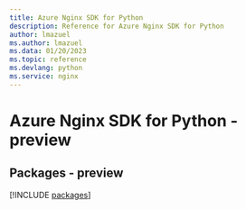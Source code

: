 ```yaml
---
title: Azure Nginx SDK for Python
description: Reference for Azure Nginx SDK for Python
author: lmazuel
ms.author: lmazuel
ms.data: 01/20/2023
ms.topic: reference
ms.devlang: python
ms.service: nginx
---
```

# Azure Nginx SDK for Python - preview
## Packages - preview
[!INCLUDE [packages](nginx-index.md)]